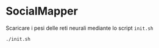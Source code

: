 # SocialMapper

Scaricare i pesi delle reti neurali mediante lo script `init.sh`

```sh
./init.sh
```